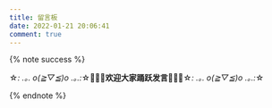 ```yaml
---
title: 留言板
date: 2022-01-21 20:06:41
comment: true
---
```



<div class="markdown-body">
{% note success %}


☆*: .｡. o(≧▽≦)o .｡.:*☆🎉🎉🎉**欢迎大家踊跃发言**🎉🎉🎉☆*: .｡. o(≧▽≦)o .｡.:*☆

{% endnote %}
</div>
